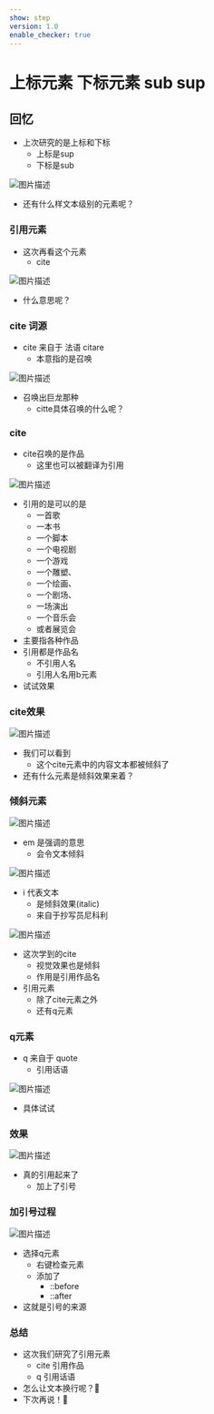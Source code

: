 ```yaml
---
show: step
version: 1.0
enable_checker: true
---
```


#  上标元素 下标元素 sub sup


## 回忆

- 上次研究的是上标和下标
	- 上标是sup
	- 下标是sub

![图片描述](https://doc.shiyanlou.com/courses/uid1190679-20221204-1670152083657)

- 还有什么样文本级别的元素呢？

### 引用元素

- 这次再看这个元素
	- cite

![图片描述](https://doc.shiyanlou.com/courses/uid1190679-20221204-1670152558732)

- 什么意思呢？

### cite 词源

- cite 来自于 法语 citare
	- 本意指的是召唤

![图片描述](https://doc.shiyanlou.com/courses/uid1190679-20221204-1670157754989)

- 召唤出巨龙那种
	- citte具体召唤的什么呢？

### cite

- cite召唤的是作品
	- 这里也可以被翻译为引用

![图片描述](https://doc.shiyanlou.com/courses/uid1190679-20221204-1670152604256)

- 引用的是可以的是
	- 一首歌
	- 一本书
	- 一个脚本
	- 一个电视剧
	- 一个游戏
	- 一个雕塑、
	- 一个绘画、
	- 一个剧场、
	- 一场演出
	- 一个音乐会
	- 或者展览会
- 主要指各种作品
- 引用都是作品名
	- 不引用人名
	- 引用人名用b元素
- 试试效果

### cite效果

![图片描述](https://doc.shiyanlou.com/courses/uid1190679-20221204-1670152941445)

- 我们可以看到
	- 这个cite元素中的内容文本都被倾斜了
- 还有什么元素是倾斜效果来着？

### 倾斜元素

![图片描述](https://doc.shiyanlou.com/courses/uid1190679-20221124-1669275967893)

- em 是强调的意思
	- 会令文本倾斜

![图片描述](https://doc.shiyanlou.com/courses/uid1190679-20221124-1669261302894)

- i 代表文本
	- 是倾斜效果(italic)
	- 来自于抄写员尼科利

![图片描述](https://doc.shiyanlou.com/courses/uid1190679-20221124-1669261316127)

- 这次学到的cite
	- 视觉效果也是倾斜
	- 作用是引用作品名
- 引用元素
	- 除了cite元素之外
	- 还有q元素

### q元素

- q 来自于 quote
	- 引用话语

![图片描述](https://doc.shiyanlou.com/courses/uid1190679-20221204-1670157690676)

- 具体试试

### 效果

![图片描述](https://doc.shiyanlou.com/courses/uid1190679-20221204-1670157938464)

- 真的引用起来了
	- 加上了引号

### 加引号过程

![图片描述](https://doc.shiyanlou.com/courses/uid1190679-20221204-1670158056719)

- 选择q元素
	- 右键检查元素
	- 添加了
		- ::before
		- ::after
- 这就是引号的来源

### 总结 
- 这次我们研究了引用元素
	- cite 引用作品
	- q 引用话语
- 怎么让文本换行呢？🤔
- 下次再说！👋
